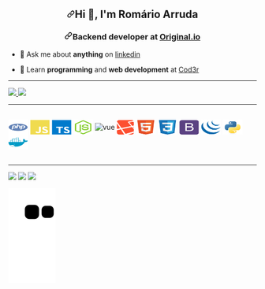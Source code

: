 <article class="markdown-body entry-content container-lg f5" itemprop="text"><h1 align="center"><a id="user-content-hi--im-abdisalan-mohamud" class="anchor" aria-hidden="true" href="#hi--im-abdisalan-mohamud"><svg class="octicon octicon-link" viewBox="0 0 16 16" version="1.1" width="16" height="16" aria-hidden="true"><path fill-rule="evenodd" d="M7.775 3.275a.75.75 0 001.06 1.06l1.25-1.25a2 2 0 112.83 2.83l-2.5 2.5a2 2 0 01-2.83 0 .75.75 0 00-1.06 1.06 3.5 3.5 0 004.95 0l2.5-2.5a3.5 3.5 0 00-4.95-4.95l-1.25 1.25zm-4.69 9.64a2 2 0 010-2.83l2.5-2.5a2 2 0 012.83 0 .75.75 0 001.06-1.06 3.5 3.5 0 00-4.95 0l-2.5 2.5a3.5 3.5 0 004.95 4.95l1.25-1.25a.75.75 0 00-1.06-1.06l-1.25 1.25a2 2 0 01-2.83 0z"></path></svg></a>Hi <g-emoji class="g-emoji" alias="wave" fallback-src="https://github.githubassets.com/images/icons/emoji/unicode/1f44b.png">👋</g-emoji>, I'm Romário Arruda</h1>
<h3 align="center"><a id="user-content-software-engineer" class="anchor" aria-hidden="true" href="#software-engineer"><svg class="octicon octicon-link" viewBox="0 0 16 16" version="1.1" width="16" height="16" aria-hidden="true"><path fill-rule="evenodd" d="M7.775 3.275a.75.75 0 001.06 1.06l1.25-1.25a2 2 0 112.83 2.83l-2.5 2.5a2 2 0 01-2.83 0 .75.75 0 00-1.06 1.06 3.5 3.5 0 004.95 0l2.5-2.5a3.5 3.5 0 00-4.95-4.95l-1.25 1.25zm-4.69 9.64a2 2 0 010-2.83l2.5-2.5a2 2 0 012.83 0 .75.75 0 001.06-1.06 3.5 3.5 0 00-4.95 0l-2.5 2.5a3.5 3.5 0 004.95 4.95l1.25-1.25a.75.75 0 00-1.06-1.06l-1.25 1.25a2 2 0 01-2.83 0z"></path></svg></a>Backend developer at <a href="https://www.original.io/" rel="nofollow">Original.io</a></h3>
<ul>
<li>
<p><g-emoji class="g-emoji" alias="speech_balloon" fallback-src="https://github.githubassets.com/images/icons/emoji/unicode/1f4ac.png">💬</g-emoji> Ask me about <strong>anything</strong> on <a href="https://www.linkedin.com/in/romário-arruda/" rel="nofollow">linkedin</a></p>
</li>
<li>
<p><g-emoji class="g-emoji" alias="memo" fallback-src="https://github.githubassets.com/images/icons/emoji/unicode/1f4dd.png">📝</g-emoji> Learn <strong>programming</strong> and <strong>web development</strong> at <a href="https://www.cod3r.com.br/?ref=7d34cc" rel="nofollow">Cod3r</a></p>
</li>
</ul>

<hr/>
<div data-target="readme-toc.content" class="Box-body px-5 pb-5">
    <div>
        <a href="https://github.com/romarioarruda">
            <img src="https://github-readme-stats.vercel.app/api?username=romarioarruda&amp;show_icons=true&amp;theme=dracula&amp;include_all_commits=true&amp;count_private=true" data-canonical-src="https://github-readme-stats.vercel.app/api?username=romarioarruda&amp;show_icons=true&amp;theme=dracula&amp;include_all_commits=true&amp;count_private=true" style="max-width:100%;" height="180em">
            <img src="https://github-readme-stats.vercel.app/api/top-langs/?username=romarioarruda&amp;layout=compact&amp;langs_count=7&amp;theme=dracula" data-canonical-src="https://github-readme-stats.vercel.app/api/top-langs/?username=romarioarruda&amp;layout=compact&amp;langs_count=7&amp;theme=dracula" style="max-width:100%;" height="180em">
        </a>
    </div>
    <hr/>
    <div><br>
        <img alt="php" src="https://raw.githubusercontent.com/devicons/devicon/master/icons/php/php-plain.svg" style="max-width:100%;" width="40" height="30" align="middle">
        <img alt="Js" src="https://raw.githubusercontent.com/devicons/devicon/master/icons/javascript/javascript-plain.svg" style="max-width:100%;" width="40" height="30" align="middle">
        <img alt="Ts" src="https://raw.githubusercontent.com/devicons/devicon/master/icons/typescript/typescript-plain.svg" style="max-width:100%;" width="40" height="30" align="middle">
        <img alt="node" src="https://raw.githubusercontent.com/devicons/devicon/master/icons/nodejs/nodejs-plain.svg" style="max-width:100%;" width="40" height="30" align="middle">
        <img alt="vue" src="https://camo.githubusercontent.com/c8f91d18976e27123643a926a2588b8d931a0292fd0b6532c3155379e8591629/68747470733a2f2f7675656a732e6f72672f696d616765732f6c6f676f2e706e67" style="max-width:100%;" width="35" height="30" align="middle">
        <img alt="laravel" src="https://raw.githubusercontent.com/devicons/devicon/master/icons/laravel/laravel-plain.svg" style="max-width:100%;" width="35" height="30" align="middle">
        <img alt="HTML" src="https://raw.githubusercontent.com/devicons/devicon/master/icons/html5/html5-original.svg" style="max-width:100%;" width="40" height="30" align="middle">
        <img alt="CSS" src="https://raw.githubusercontent.com/devicons/devicon/master/icons/css3/css3-original.svg" style="max-width:100%;" width="40" height="30" align="middle">
        <img alt="bootstrap" src="https://raw.githubusercontent.com/devicons/devicon/master/icons/bootstrap/bootstrap-plain.svg" style="max-width:100%;" width="40" height="30" align="middle">
        <img alt="jquery" src="https://raw.githubusercontent.com/devicons/devicon/master/icons/jquery/jquery-plain.svg" style="max-width:100%;" width="40" height="30" align="middle">
        <img alt="Python" src="https://raw.githubusercontent.com/devicons/devicon/master/icons/python/python-original.svg" style="max-width:100%;" width="40" height="30" align="middle">
        <img alt="docker" src="https://raw.githubusercontent.com/devicons/devicon/master/icons/docker/docker-plain.svg" style="max-width:100%;" width="40" height="30" align="middle">
    </div>
    <br>
    <hr/>
    <div>
        <a href="https://instagram.com/romario.dev/" rel="nofollow"><img src="https://camo.githubusercontent.com/acaa286597b43c96dc02b69b90de15a65c52063e31835b763a061cc815f64bac/68747470733a2f2f696d672e736869656c64732e696f2f62616467652f2d496e7374616772616d2d2532334534343035463f7374796c653d666f722d7468652d6261646765266c6f676f3d696e7374616772616d266c6f676f436f6c6f723d7768697465" data-canonical-src="https://img.shields.io/badge/-Instagram-%23E4405F?style=for-the-badge&amp;logo=instagram&amp;logoColor=white" style="max-width:100%;"></a>
        <a href="mailto:romarioarruda98@gmail.com"><img src="https://camo.githubusercontent.com/927d6b3961fa048ff7303daf291cb5869dfa25018997cf8c1373c2f6a85b1458/68747470733a2f2f696d672e736869656c64732e696f2f62616467652f2d476d61696c2d2532333333333f7374796c653d666f722d7468652d6261646765266c6f676f3d676d61696c266c6f676f436f6c6f723d7768697465" data-canonical-src="https://img.shields.io/badge/-Gmail-%23333?style=for-the-badge&amp;logo=gmail&amp;logoColor=white" style="max-width:100%;"></a>
        <a href="https://www.linkedin.com/in/rom%C3%A1rio-arruda/" rel="nofollow"><img src="https://camo.githubusercontent.com/c00f87aeebbec37f3ee0857cc4c20b21fefde8a96caf4744383ebfe44a47fe3f/68747470733a2f2f696d672e736869656c64732e696f2f62616467652f2d4c696e6b6564496e2d2532333030373742353f7374796c653d666f722d7468652d6261646765266c6f676f3d6c696e6b6564696e266c6f676f436f6c6f723d7768697465" data-canonical-src="https://img.shields.io/badge/-LinkedIn-%230077B5?style=for-the-badge&amp;logo=linkedin&amp;logoColor=white" style="max-width:100%;"></a> 
        <p>
            <img src="https://raw.githubusercontent.com/rafaballerini/rafaballerini/output/github-contribution-grid-snake.svg" alt="Snake animation" style="max-width:100%;">
        </p>
    </div>
</div>
</article>
